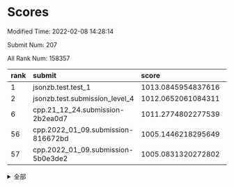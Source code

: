 # Scores

Modified Time: 2022-02-08 14:28:14

Submit Num: 207

All Rank Num: 158357

| rank |               submit               |       score        |       sigma        | pk_num |
| :--- | :--------------------------------- | :----------------- | :----------------- | :----- |
| 1    | jsonzb.test.test_1                 | 1013.0845954837616 | 0.806075441493614  | 3058   |
| 2    | jsonzb.test.submission_level_4     | 1012.0652061084311 | 0.781207329719196  | 3056   |
| 6    | cpp.21_12_24.submission-2b2ea0d7   | 1011.2774802277539 | 0.7783728882655673 | 3059   |
| 56   | cpp.2022_01_09.submission-816672bd | 1005.1446218295649 | 0.7216207656802376 | 3060   |
| 57   | cpp.2022_01_09.submission-5b0e3de2 | 1005.0831320272802 | 0.7238698578438971 | 3052   |


<details>
<summary>全部</summary>

| rank |                 submit                 |       score        |       sigma        | pk_num |
| :--- | :------------------------------------- | :----------------- | :----------------- | :----- |
| 1    | jsonzb.test.test_1                     | 1013.0845954837616 | 0.806075441493614  | 3058   |
| 2    | jsonzb.test.submission_level_4         | 1012.0652061084311 | 0.781207329719196  | 3056   |
| 3    | gobigger.level_3.submission_level_3_18 | 1011.8906028914686 | 0.7947532450609283 | 3060   |
| 4    | gobigger.level_3.submission_level_3_31 | 1011.3999325322513 | 0.7661394550103079 | 3061   |
| 5    | gobigger.level_3.submission_level_3_35 | 1011.3536088951464 | 0.7616412116488991 | 3059   |
| 6    | cpp.21_12_24.submission-2b2ea0d7       | 1011.2774802277539 | 0.7783728882655673 | 3059   |
| 7    | gobigger.level_3.submission_level_3_33 | 1011.2562473450018 | 0.7521611348605474 | 3063   |
| 8    | gobigger.level_3.submission_level_3_4  | 1010.9423044229428 | 0.7634047097047579 | 3060   |
| 9    | gobigger.level_3.submission_level_3_47 | 1010.8405156765976 | 0.7961050618084239 | 3061   |
| 10   | gobigger.level_3.submission_level_3_26 | 1010.835842862826  | 0.7839917382509854 | 3059   |
| 11   | gobigger.level_3.submission_level_3_44 | 1010.796670358639  | 0.7868893190723621 | 3061   |
| 12   | gobigger.level_3.submission_level_3_10 | 1010.7962055323635 | 0.7875595897375084 | 3065   |
| 13   | gobigger.level_3.submission_level_3_24 | 1010.7948065693884 | 0.7495870123489908 | 3065   |
| 14   | gobigger.level_3.submission_level_3_23 | 1010.4822134533387 | 0.7721216315200836 | 3058   |
| 15   | gobigger.level_3.submission_level_3_2  | 1010.330595024605  | 0.7825674602941853 | 3062   |
| 16   | gobigger.level_3.submission_level_3_13 | 1010.2922824404626 | 0.741008258757615  | 3056   |
| 17   | gobigger.level_3.submission_level_3_22 | 1010.2542185916728 | 0.7436678463662603 | 3060   |
| 18   | gobigger.level_3.submission_level_3_25 | 1010.2092090571863 | 0.7534891853487576 | 3059   |
| 19   | gobigger.level_3.submission_level_3_40 | 1010.1570780632221 | 0.7520618224670155 | 3063   |
| 20   | gobigger.level_3.submission_level_3_43 | 1010.142982595739  | 0.7613001038141585 | 3061   |
| 21   | gobigger.level_3.submission_level_3_46 | 1010.0619392066253 | 0.7778213249391628 | 3057   |
| 22   | gobigger.level_3.submission_level_3_38 | 1009.9534364319065 | 0.767252099527701  | 3059   |
| 23   | gobigger.level_3.submission_level_3_29 | 1009.9188549557232 | 0.7608238974318917 | 3060   |
| 24   | gobigger.level_3.submission_level_3_19 | 1009.8989800159087 | 0.7632079909708437 | 3059   |
| 25   | gobigger.level_3.submission_level_3_36 | 1009.7848588384719 | 0.7477655844959634 | 3066   |
| 26   | gobigger.level_3.submission_level_3_20 | 1009.7112816669537 | 0.7468250475097096 | 3059   |
| 27   | gobigger.level_3.submission_level_3_12 | 1009.6967478166332 | 0.7628604257900753 | 3062   |
| 28   | gobigger.level_3.submission_level_3_17 | 1009.6776624537387 | 0.7514201541566614 | 3056   |
| 29   | gobigger.level_3.submission_level_3_28 | 1009.6740385220224 | 0.7680518332553464 | 3061   |
| 30   | gobigger.level_3.submission_level_3_3  | 1009.6667591178278 | 0.7592530677860094 | 3055   |
| 31   | gobigger.level_3.submission_level_3_27 | 1009.6595068592875 | 0.7689202563518568 | 3057   |
| 32   | gobigger.level_3.submission_level_3_30 | 1009.5706073862954 | 0.746246578258436  | 3062   |
| 33   | gobigger.level_3.submission_level_3_16 | 1009.4652546883389 | 0.7458579838640472 | 3066   |
| 34   | gobigger.level_3.submission_level_3_14 | 1009.4010669736268 | 0.7672100825079554 | 3063   |
| 35   | gobigger.level_3.submission_level_3_42 | 1009.3933859733182 | 0.7520395822921294 | 3055   |
| 36   | gobigger.level_3.submission_level_3_48 | 1009.3820034386274 | 0.7255861473813138 | 3059   |
| 37   | gobigger.level_3.submission_level_3_8  | 1009.3632678259554 | 0.7379102116166393 | 3057   |
| 38   | gobigger.level_3.submission_level_3_45 | 1009.299204749941  | 0.7551272358641983 | 3057   |
| 39   | gobigger.level_3.submission_level_3_0  | 1009.2919258234799 | 0.7631711999458339 | 3059   |
| 40   | gobigger.level_3.submission_level_3_6  | 1009.2364274804204 | 0.7475362160944218 | 3057   |
| 41   | gobigger.level_3.submission_level_3_9  | 1009.2198208155775 | 0.7588200416073081 | 3065   |
| 42   | gobigger.level_3.submission_level_3_1  | 1009.1822223325704 | 0.7379933917879844 | 3064   |
| 43   | gobigger.level_3.submission_level_3_39 | 1009.1715036466134 | 0.765981859663404  | 3066   |
| 44   | gobigger.level_3.submission_level_3_49 | 1009.1452546410103 | 0.7416011490719304 | 3056   |
| 45   | gobigger.level_3.submission_level_3_7  | 1009.1316895969442 | 0.7371747724599735 | 3061   |
| 46   | gobigger.level_3.submission_level_3_34 | 1009.0060283378511 | 0.7421899895738873 | 3060   |
| 47   | gobigger.level_3.submission_level_3_11 | 1008.7801320205024 | 0.7568318757259519 | 3062   |
| 48   | gobigger.level_3.submission_level_3_15 | 1008.7428658178865 | 0.7510634484084884 | 3063   |
| 49   | gobigger.level_3.submission_level_3_32 | 1008.6048569919049 | 0.7544190650817485 | 3055   |
| 50   | gobigger.level_3.submission_level_3_5  | 1008.5281665021213 | 0.7247301705411429 | 3061   |
| 51   | gobigger.level_3.submission_level_3_37 | 1008.3475940849221 | 0.7482456112100818 | 3057   |
| 52   | gobigger.level_3.submission_level_3_41 | 1008.1543031028849 | 0.730758485892526  | 3059   |
| 53   | gobigger.level_3.submission_level_3_21 | 1007.6877466567701 | 0.7263528043479329 | 3062   |
| 54   | gobigger.level_1.submission_level_1_30 | 1005.3519373184979 | 0.7087325834800652 | 3058   |
| 55   | gobigger.level_1.submission_level_1_22 | 1005.1990231482947 | 0.7209320876576186 | 3063   |
| 56   | cpp.2022_01_09.submission-816672bd     | 1005.1446218295649 | 0.7216207656802376 | 3060   |
| 57   | cpp.2022_01_09.submission-5b0e3de2     | 1005.0831320272802 | 0.7238698578438971 | 3052   |
| 58   | gobigger.level_1.submission_level_1_47 | 1004.8639374574238 | 0.7341697655401098 | 3061   |
| 59   | gobigger.level_1.submission_level_1_7  | 1004.8407581066019 | 0.722997244642009  | 3062   |
| 60   | gobigger.level_1.submission_level_1_5  | 1004.3610960765895 | 0.7273912507103262 | 3060   |
| 61   | gobigger.level_1.submission_level_1_33 | 1004.3090184325922 | 0.7243620534997003 | 3060   |
| 62   | gobigger.level_1.submission_level_1_28 | 1004.2953723599899 | 0.7437837282570885 | 3064   |
| 63   | gobigger.level_1.submission_level_1_13 | 1004.2424030266252 | 0.7235051169364396 | 3061   |
| 64   | gobigger.level_1.submission_level_1_26 | 1004.2330608137488 | 0.7173624781212793 | 3065   |
| 65   | gobigger.level_1.submission_level_1_18 | 1004.1992970449404 | 0.7231408787709062 | 3060   |
| 66   | gobigger.level_1.submission_level_1_27 | 1004.1705531113525 | 0.7040419274204757 | 3063   |
| 67   | gobigger.level_1.submission_level_1_23 | 1004.1610805540787 | 0.7300325363551958 | 3054   |
| 68   | gobigger.level_1.submission_level_1_25 | 1004.147197793341  | 0.7202687554798468 | 3059   |
| 69   | gobigger.level_1.submission_level_1_24 | 1004.0973334128039 | 0.7235209985147673 | 3061   |
| 70   | gobigger.level_1.submission_level_1_8  | 1003.984215743607  | 0.715135215315722  | 3058   |
| 71   | gobigger.level_1.submission_level_1_9  | 1003.9838028613885 | 0.7118292234724041 | 3063   |
| 72   | gobigger.level_1.submission_level_1_37 | 1003.7988348317054 | 0.7204036594377182 | 3063   |
| 73   | gobigger.level_1.submission_level_1_10 | 1003.7545757794574 | 0.7141562602096508 | 3062   |
| 74   | gobigger.level_1.submission_level_1_20 | 1003.7353923883678 | 0.7202705363866643 | 3061   |
| 75   | gobigger.level_1.submission_level_1_41 | 1003.6981589228744 | 0.7013324766994159 | 3060   |
| 76   | gobigger.level_1.submission_level_1_48 | 1003.6186237350341 | 0.7262082481078069 | 3056   |
| 77   | gobigger.level_1.submission_level_1_11 | 1003.5806708339446 | 0.7107825385683563 | 3060   |
| 78   | gobigger.level_1.submission_level_1_34 | 1003.579657722763  | 0.7133918163779519 | 3061   |
| 79   | gobigger.level_1.submission_level_1_6  | 1003.5151067423521 | 0.72057872298763   | 3066   |
| 80   | gobigger.level_1.submission_level_1_31 | 1003.4553676352024 | 0.6990997888800049 | 3056   |
| 81   | gobigger.level_1.submission_level_1_0  | 1003.4348118782859 | 0.7117156887373586 | 3058   |
| 82   | gobigger.level_1.submission_level_1_42 | 1003.3662325719262 | 0.7163915865103379 | 3058   |
| 83   | gobigger.level_1.submission_level_1_35 | 1003.3265364346174 | 0.7202666762386278 | 3055   |
| 84   | gobigger.level_1.submission_level_1_12 | 1003.3215013773826 | 0.7112378324183996 | 3064   |
| 85   | gobigger.level_1.submission_level_1_39 | 1003.3126068438721 | 0.7127413011831433 | 3056   |
| 86   | gobigger.level_1.submission_level_1_17 | 1003.1910739262889 | 0.7133085038590969 | 3057   |
| 87   | gobigger.level_1.submission_level_1_15 | 1003.1288471329152 | 0.7141217164088042 | 3064   |
| 88   | gobigger.level_1.submission_level_1_2  | 1003.0188312070089 | 0.7167473148357343 | 3060   |
| 89   | gobigger.level_1.submission_level_1_29 | 1003.0155439693772 | 0.7135275182616729 | 3060   |
| 90   | gobigger.level_1.submission_level_1_21 | 1003.0109184898706 | 0.7162085615837467 | 3059   |
| 91   | gobigger.level_1.submission_level_1_45 | 1003.0005558725741 | 0.7133220886902327 | 3057   |
| 92   | gobigger.level_1.submission_level_1_1  | 1002.9867335078674 | 0.7090917530282264 | 3061   |
| 93   | gobigger.level_1.submission_level_1_38 | 1002.9589090739015 | 0.7112153677886512 | 3061   |
| 94   | gobigger.level_1.submission_level_1_49 | 1002.876150112573  | 0.7191384285119267 | 3063   |
| 95   | gobigger.level_1.submission_level_1_14 | 1002.8512560838404 | 0.7103096399716304 | 3059   |
| 96   | gobigger.level_1.submission_level_1_36 | 1002.8045419349916 | 0.7147525499714473 | 3061   |
| 97   | gobigger.level_1.submission_level_1_19 | 1002.6175978501069 | 0.7037495732147789 | 3059   |
| 98   | gobigger.level_1.submission_level_1_46 | 1002.4711655498735 | 0.7263296771451019 | 3061   |
| 99   | gobigger.level_1.submission_level_1_4  | 1002.4583603024897 | 0.7197023239992232 | 3058   |
| 100  | gobigger.level_1.submission_level_1_43 | 1002.3588384293687 | 0.7084719405699321 | 3060   |
| 101  | gobigger.level_1.submission_level_1_44 | 1002.3396129529319 | 0.7037907159378474 | 3063   |
| 102  | gobigger.level_1.submission_level_1_16 | 1002.2748512897098 | 0.7087007651214174 | 3060   |
| 103  | gobigger.level_1.submission_level_1_32 | 1001.8950688788101 | 0.704718436472082  | 3063   |
| 104  | gobigger.level_1.submission_level_1_40 | 1001.7115343603092 | 0.7012516203194565 | 3063   |
| 105  | gobigger.level_1.submission_level_1_3  | 1001.5110461045804 | 0.6973961425593193 | 3062   |
| 106  | gobigger.random.submission_random_43   | 997.8824316701505  | 0.7156569667711727 | 3059   |
| 107  | gobigger.random.submission_random_26   | 996.7907853436493  | 0.7070155461305095 | 3059   |
| 108  | gobigger.random.submission_random_41   | 996.754628944075   | 0.7120312567928363 | 3062   |
| 109  | gobigger.random.submission_random_48   | 996.726372989225   | 0.7103737332008504 | 3060   |
| 110  | gobigger.random.submission_random_23   | 996.7189528572562  | 0.7215166177867915 | 3061   |
| 111  | gobigger.random.submission_random_29   | 996.7147506350814  | 0.7029654877242572 | 3063   |
| 112  | gobigger.random.submission_random_22   | 996.6053189977052  | 0.7265525005881267 | 3061   |
| 113  | gobigger.random.submission_random_13   | 996.4276116075985  | 0.7017056137114982 | 3064   |
| 114  | gobigger.random.submission_random_42   | 996.2835563971056  | 0.7129954721893833 | 3065   |
| 115  | gobigger.random.submission_random_4    | 996.2692117485751  | 0.6971118348630434 | 3063   |
| 116  | gobigger.random.submission_random_35   | 996.2627110225833  | 0.7059483407854482 | 3057   |
| 117  | gobigger.random.submission_random_18   | 996.2585657297191  | 0.715656928712923  | 3057   |
| 118  | gobigger.random.submission_random_28   | 996.2434482353866  | 0.7105872427021049 | 3062   |
| 119  | gobigger.random.submission_random_38   | 996.2138901311712  | 0.7135746010404845 | 3062   |
| 120  | gobigger.random.submission_random_37   | 996.1967088993858  | 0.7110175764336764 | 3062   |
| 121  | gobigger.random.submission_random_3    | 996.1757513807831  | 0.7166006917039985 | 3059   |
| 122  | gobigger.random.submission_random_14   | 996.1580128921684  | 0.7077587192465581 | 3057   |
| 123  | gobigger.random.submission_random_46   | 996.0481788954559  | 0.7118493235581774 | 3059   |
| 124  | gobigger.random.submission_random_2    | 995.9818292031194  | 0.7052474373326695 | 3064   |
| 125  | gobigger.random.submission_random_31   | 995.9070226922701  | 0.7017219374908619 | 3061   |
| 126  | gobigger.random.submission_random_47   | 995.8983733663122  | 0.7078711140195993 | 3059   |
| 127  | gobigger.random.submission_random_19   | 995.8833350531945  | 0.702051878547465  | 3061   |
| 128  | gobigger.random.submission_random_49   | 995.8512586047763  | 0.7002698965656742 | 3059   |
| 129  | gobigger.random.submission_random_15   | 995.8243448827074  | 0.7293074308400579 | 3063   |
| 130  | gobigger.random.submission_random_40   | 995.8230163216513  | 0.7218836707005893 | 3061   |
| 131  | gobigger.random.submission_random_39   | 995.7502251379611  | 0.7137128988660718 | 3064   |
| 132  | gobigger.random.submission_random_21   | 995.7381199102991  | 0.7158646291135512 | 3058   |
| 133  | gobigger.random.submission_random_5    | 995.6815910618777  | 0.7151754587205557 | 3055   |
| 134  | gobigger.random.submission_random_30   | 995.6655068742964  | 0.699939991840843  | 3059   |
| 135  | gobigger.random.submission_random_17   | 995.6602590399581  | 0.7117881424782234 | 3058   |
| 136  | gobigger.random.submission_random_33   | 995.6543027582161  | 0.7192744219911023 | 3058   |
| 137  | gobigger.random.submission_random_12   | 995.6354295837402  | 0.7199456263090326 | 3060   |
| 138  | gobigger.random.submission_random_11   | 995.5954885034764  | 0.723491951263025  | 3061   |
| 139  | gobigger.random.submission_random_44   | 995.5720286471262  | 0.7224942946259849 | 3059   |
| 140  | gobigger.random.submission_random_10   | 995.5485578004894  | 0.7020240885502202 | 3057   |
| 141  | gobigger.random.submission_random_34   | 995.5480514606214  | 0.7071684652779575 | 3060   |
| 142  | gobigger.random.submission_random_24   | 995.5263556280071  | 0.7103964795266136 | 3061   |
| 143  | gobigger.random.submission_random_20   | 995.5135455374068  | 0.7074542792404379 | 3061   |
| 144  | gobigger.random.submission_random_8    | 995.427801626588   | 0.7015048170830437 | 3058   |
| 145  | gobigger.random.submission_random_32   | 995.4092277328776  | 0.7142603150327301 | 3059   |
| 146  | gobigger.random.submission_random_0    | 995.4036978401716  | 0.7151323579888313 | 3061   |
| 147  | gobigger.random.submission_random_7    | 995.3947248505534  | 0.7104522742738751 | 3061   |
| 148  | gobigger.random.submission_random_36   | 995.2854097208606  | 0.7270908879765873 | 3059   |
| 149  | gobigger.random.submission_random_9    | 995.1850324879506  | 0.720715023511384  | 3057   |
| 150  | gobigger.random.submission_random_45   | 995.0096848608822  | 0.7182866652229495 | 3058   |
| 151  | gobigger.random.submission_random_25   | 994.9235033019601  | 0.6972198362150328 | 3056   |
| 152  | gobigger.random.submission_random_16   | 994.7472595646427  | 0.7138090030662602 | 3060   |
| 153  | gobigger.random.submission_random_27   | 994.7167720810129  | 0.7243114058747828 | 3054   |
| 154  | gobigger.random.submission_random_6    | 994.7053349845798  | 0.7061874996623965 | 3059   |
| 155  | gobigger.random.submission_random_1    | 994.5679395325066  | 0.7154813146635348 | 3057   |
| 156  | gobigger.level_2.submission_level_2_12 | 994.0902685031068  | 0.73782094827512   | 3062   |
| 157  | gobigger.level_2.submission_level_2_11 | 994.0046796450756  | 0.7270177584379127 | 3063   |
| 158  | gobigger.level_2.submission_level_2_33 | 993.9840335760307  | 0.7266248895094456 | 3060   |
| 159  | gobigger.level_2.submission_level_2_30 | 993.8216894700346  | 0.7316852170710211 | 3059   |
| 160  | gobigger.level_2.submission_level_2_40 | 993.5914191877586  | 0.7445731997373977 | 3056   |
| 161  | gobigger.level_2.submission_level_2_0  | 993.2738800331649  | 0.7351705477046918 | 3060   |
| 162  | gobigger.level_2.submission_level_2_14 | 993.2674847318444  | 0.7351567248232911 | 3061   |
| 163  | gobigger.level_2.submission_level_2_42 | 993.138981801148   | 0.7436842148232314 | 3057   |
| 164  | gobigger.level_2.submission_level_2_20 | 993.0754358940586  | 0.7542339421903462 | 3060   |
| 165  | gobigger.level_2.submission_level_2_49 | 993.0150664499614  | 0.7252030632072582 | 3062   |
| 166  | gobigger.level_2.submission_level_2_29 | 992.9135285936645  | 0.7564017312154728 | 3068   |
| 167  | gobigger.level_2.submission_level_2_6  | 992.7772724209735  | 0.7304304311621651 | 3062   |
| 168  | gobigger.level_2.submission_level_2_46 | 992.7690761327701  | 0.7371601275882491 | 3062   |
| 169  | gobigger.level_2.submission_level_2_19 | 992.6733500924255  | 0.7341562183035907 | 3057   |
| 170  | gobigger.level_2.submission_level_2_45 | 992.6275388083816  | 0.7302603470133122 | 3063   |
| 171  | gobigger.level_2.submission_level_2_18 | 992.491173870618   | 0.7432155422688194 | 3060   |
| 172  | gobigger.level_2.submission_level_2_44 | 992.4796731772219  | 0.7538110799675743 | 3057   |
| 173  | gobigger.level_2.submission_level_2_3  | 992.4098590309313  | 0.7241969806818519 | 3058   |
| 174  | gobigger.level_2.submission_level_2_27 | 992.3733319075532  | 0.7625127180081618 | 3058   |
| 175  | gobigger.level_2.submission_level_2_31 | 992.3534464230083  | 0.7322448278475381 | 3064   |
| 176  | gobigger.level_2.submission_level_2_32 | 992.3377713721537  | 0.7416325269106935 | 3057   |
| 177  | gobigger.level_2.submission_level_2_5  | 992.2716197044799  | 0.7318722113062077 | 3061   |
| 178  | gobigger.level_2.submission_level_2_9  | 992.256489591692   | 0.7607405428130113 | 3056   |
| 179  | gobigger.level_2.submission_level_2_24 | 992.2401865545795  | 0.7440771339258038 | 3058   |
| 180  | gobigger.level_2.submission_level_2_37 | 992.1752444725915  | 0.7469434219106391 | 3057   |
| 181  | gobigger.level_2.submission_level_2_8  | 992.1614455306515  | 0.7483845444017578 | 3064   |
| 182  | gobigger.level_2.submission_level_2_38 | 992.1559439501871  | 0.756896355950991  | 3058   |
| 183  | gobigger.level_2.submission_level_2_23 | 991.9565374254134  | 0.7438645644350383 | 3064   |
| 184  | gobigger.level_2.submission_level_2_26 | 991.9404158726751  | 0.7345654622309391 | 3058   |
| 185  | gobigger.level_2.submission_level_2_36 | 991.9256196252658  | 0.740223370052044  | 3059   |
| 186  | gobigger.level_2.submission_level_2_22 | 991.8045414065589  | 0.7544496450013776 | 3062   |
| 187  | gobigger.level_2.submission_level_2_7  | 991.6961786951254  | 0.7406841702637628 | 3059   |
| 188  | gobigger.level_2.submission_level_2_43 | 991.6795842778381  | 0.7631429779464991 | 3061   |
| 189  | gobigger.level_2.submission_level_2_39 | 991.676466595809   | 0.7447387877724855 | 3060   |
| 190  | gobigger.level_2.submission_level_2_10 | 991.6696278508228  | 0.739289063864881  | 3058   |
| 191  | gobigger.level_2.submission_level_2_4  | 991.6634049567932  | 0.737829010185165  | 3059   |
| 192  | gobigger.level_2.submission_level_2_41 | 991.626487517094   | 0.7498957030399981 | 3060   |
| 193  | gobigger.level_2.submission_level_2_28 | 991.6139788431221  | 0.7391439781324033 | 3060   |
| 194  | gobigger.level_2.submission_level_2_35 | 991.4746970631868  | 0.7625391001834475 | 3059   |
| 195  | gobigger.level_2.submission_level_2_48 | 991.4548478437955  | 0.7442487376685275 | 3064   |
| 196  | gobigger.level_2.submission_level_2_25 | 991.3323783975633  | 0.7628407996882722 | 3056   |
| 197  | gobigger.level_2.submission_level_2_13 | 991.1532510337145  | 0.7350655822181928 | 3061   |
| 198  | gobigger.level_2.submission_level_2_47 | 991.142150511013   | 0.7544340655948127 | 3056   |
| 199  | gobigger.level_2.submission_level_2_16 | 991.1322153718331  | 0.747421226007791  | 3063   |
| 200  | gobigger.level_2.submission_level_2_34 | 990.8809497660892  | 0.7608267600443697 | 3055   |
| 201  | gobigger.level_2.submission_level_2_17 | 990.7822485583299  | 0.752254232811037  | 3064   |
| 202  | gobigger.level_2.submission_level_2_1  | 990.6193730113126  | 0.7511518497721295 | 3065   |
| 203  | gobigger.level_2.submission_level_2_15 | 990.6060215810272  | 0.7715931866322052 | 3062   |
| 204  | gobigger.level_2.submission_level_2_21 | 990.5867747189621  | 0.7584385702661136 | 3060   |
| 205  | gobigger.level_2.submission_level_2_2  | 990.4600263222536  | 0.7521941333812804 | 3061   |
| 206  | gobigger.none.submission_none_0        | 975.7655465157818  | 1.4460898782553244 | 3061   |
| 207  | gobigger.none.submission_none_1        | 973.0562468964929  | 1.6553245599474948 | 3060   |

</details>